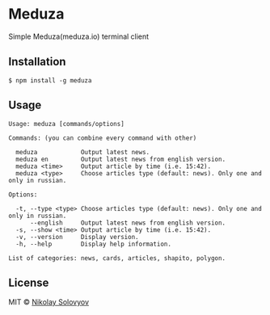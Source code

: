 # Meduza

Simple Meduza(meduza.io) terminal client

## Installation

    $ npm install -g meduza

## Usage

```
Usage: meduza [commands/options]

Commands: (you can combine every command with other)

  meduza          	Output latest news.
  meduza en       	Output latest news from english version.
  meduza <time>   	Output article by time (i.e. 15:42).
  meduza <type>   	Choose articles type (default: news). Only one and only in russian.

Options:

  -t, --type <type>	Choose articles type (default: news). Only one and only in russian.
      --english   	Output latest news from english version.
  -s, --show <time>	Output article by time (i.e. 15:42).
  -v, --version   	Display version.
  -h, --help      	Display help information.

List of categories:	news, cards, articles, shapito, polygon.
```

## License

MIT © [Nikolay Solovyov](http://ozio.io)